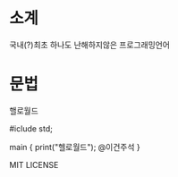 # 소계
국내(?)최초 하나도 난해하지않은 프로그래밍언어
# 문법
핼로월드


#iclude std;

main
{
print("헬로월드"); @이건주석
}

MIT LICENSE
